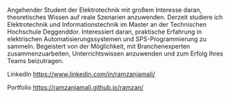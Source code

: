 Angehender Student der Elektrotechnik mit großem Interesse daran, theoretisches Wissen auf reale Szenarien anzuwenden. Derzeit studiere ich Elektrotechnik und Informationstechnik im Master an der Technischen Hochschule Deggenddor. Interessiert daran, praktische Erfahrung in elektrischen Automatisierungssystemen und SPS-Programmierung zu sammeln. Begeistert von der Möglichkeit, mit Branchenexperten zusammenzuarbeiten, Unterrichtswissen anzuwenden und zum Erfolg Ihres Teams beizutragen.

LinkedIn
https://www.linkedin.com/in/ramzanjamali/

Portfolio
https://ramzanjamali.github.io/ramzan/
